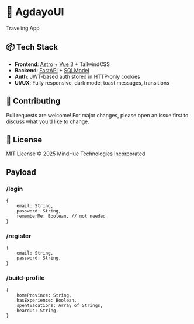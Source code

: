 # 🚀 AgdayoUI

Traveling App

## 📦 Tech Stack

- **Frontend**: [Astro](https://astro.build/) + [Vue 3](https://vuejs.org/) + TailwindCSS
- **Backend**: [FastAPI](https://fastapi.tiangolo.com/) + [SQLModel](https://sqlmodel.tiangolo.com/)
- **Auth**: JWT-based auth stored in HTTP-only cookies
- **UI/UX**: Fully responsive, dark mode, toast messages, transitions

## 🤝 Contributing

Pull requests are welcome! For major changes, please open an issue first to discuss what you'd like to change.

## 📜 License

MIT License © 2025 MindHue Technologies Incorporated

## Payload

### /login
```
{
    email: String,
    password: String,
    rememberMe: Boolean, // not needed
}
```

### /register
```
{
    email: String,
    password: String,
}
```

### /build-profile
```
{
    homeProvince: String,
    hasExperience: Boolean,
    spentVacations: Array of Strings,
    heardUs: String,
}
```